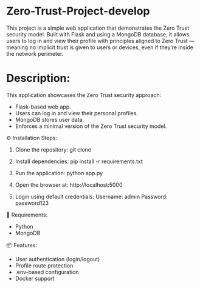 # Zero-Trust-Project-develop
This project is a simple web application that demonstrates the Zero Trust security model. Built with Flask and using a MongoDB database, it allows users to log in and view their profile with principles aligned to Zero Trust — meaning no implicit trust is given to users or devices, even if they’re inside the network perimeter.

# Description:
This application showcases the Zero Trust security approach:
- Flask-based web app.
- Users can log in and view their personal profiles.
- MongoDB stores user data.
- Enforces a minimal version of the Zero Trust security model.

⚙️ Installation Steps:
1. Clone the repository:
   git clone <repository-url>

2. Install dependencies:
   pip install -r requirements.txt

3. Run the application:
   python app.py

4. Open the browser at:
   http://localhost:5000

5. Login using default credentials:
   Username: admin
   Password: password123

🔧 Requirements:
- Python
- MongoDB

📦 Features:
- User authentication (login/logout)
- Profile route protection
- .env-based configuration
- Docker support
